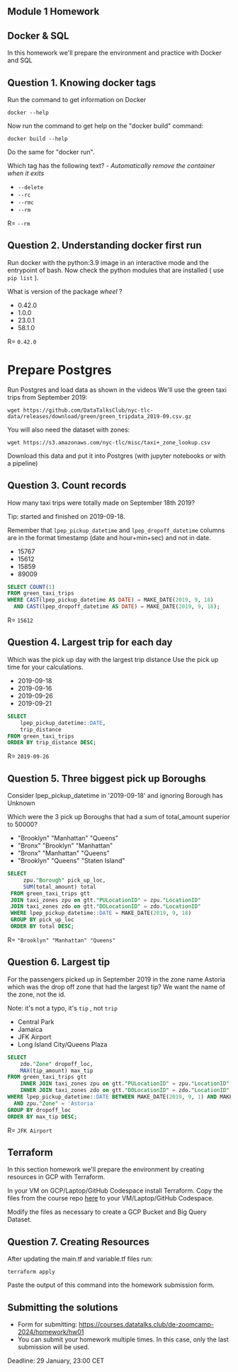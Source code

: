 ## Module 1 Homework

## Docker & SQL

In this homework we'll prepare the environment 
and practice with Docker and SQL


## Question 1. Knowing docker tags

Run the command to get information on Docker 

```docker --help```

Now run the command to get help on the "docker build" command:

```docker build --help```

Do the same for "docker run".

Which tag has the following text? - *Automatically remove the container when it exits* 

- `--delete`
- `--rc`
- `--rmc`
- `--rm`

R= `--rm`

## Question 2. Understanding docker first run 

Run docker with the python:3.9 image in an interactive mode and the entrypoint of bash.
Now check the python modules that are installed ( use ```pip list``` ). 

What is version of the package *wheel* ?

- 0.42.0
- 1.0.0
- 23.0.1
- 58.1.0

R= `0.42.0`

# Prepare Postgres

Run Postgres and load data as shown in the videos
We'll use the green taxi trips from September 2019:

```wget https://github.com/DataTalksClub/nyc-tlc-data/releases/download/green/green_tripdata_2019-09.csv.gz```

You will also need the dataset with zones:

```wget https://s3.amazonaws.com/nyc-tlc/misc/taxi+_zone_lookup.csv```

Download this data and put it into Postgres (with jupyter notebooks or with a pipeline)


## Question 3. Count records 

How many taxi trips were totally made on September 18th 2019?

Tip: started and finished on 2019-09-18. 

Remember that `lpep_pickup_datetime` and `lpep_dropoff_datetime` columns are in the format timestamp (date and hour+min+sec) and not in date.

- 15767
- 15612
- 15859
- 89009

```sql
SELECT COUNT(1)
FROM green_taxi_trips
WHERE CAST(lpep_pickup_datetime AS DATE) = MAKE_DATE(2019, 9, 18)
  AND CAST(lpep_dropoff_datetime AS DATE) = MAKE_DATE(2019, 9, 18);
```

R= `15612`

## Question 4. Largest trip for each day

Which was the pick up day with the largest trip distance
Use the pick up time for your calculations.

- 2019-09-18
- 2019-09-16
- 2019-09-26
- 2019-09-21

```sql
SELECT
    lpep_pickup_datetime::DATE,
    trip_distance
FROM green_taxi_trips
ORDER BY trip_distance DESC;
```
R= `2019-09-26`

## Question 5. Three biggest pick up Boroughs

Consider lpep_pickup_datetime in '2019-09-18' and ignoring Borough has Unknown

Which were the 3 pick up Boroughs that had a sum of total_amount superior to 50000?
 
- "Brooklyn" "Manhattan" "Queens"
- "Bronx" "Brooklyn" "Manhattan"
- "Bronx" "Manhattan" "Queens" 
- "Brooklyn" "Queens" "Staten Island"

```sql
SELECT
     zpu."Borough" pick_up_loc,
     SUM(total_amount) total
 FROM green_taxi_trips gtt
 JOIN taxi_zones zpu on gtt."PULocationID" = zpu."LocationID"
 JOIN taxi_zones zdo on gtt."DOLocationID" = zdo."LocationID"
 WHERE lpep_pickup_datetime::DATE = MAKE_DATE(2019, 9, 18)
 GROUP BY pick_up_loc
 ORDER BY total DESC;
```

R= `"Brooklyn" "Manhattan" "Queens"`

## Question 6. Largest tip

For the passengers picked up in September 2019 in the zone name Astoria which was the drop off zone that had the largest tip?
We want the name of the zone, not the id.

Note: it's not a typo, it's `tip` , not `trip`

- Central Park
- Jamaica
- JFK Airport
- Long Island City/Queens Plaza

```sql
SELECT
    zdo."Zone" dropoff_loc,
    MAX(tip_amount) max_tip
FROM green_taxi_trips gtt
    INNER JOIN taxi_zones zpu on gtt."PULocationID" = zpu."LocationID"
    INNER JOIN taxi_zones zdo on gtt."DOLocationID" = zdo."LocationID"
WHERE lpep_pickup_datetime::DATE BETWEEN MAKE_DATE(2019, 9, 1) AND MAKE_DATE(2019, 9, 30)
  AND zpu."Zone" = 'Astoria'
GROUP BY dropoff_loc
ORDER BY max_tip DESC;
```

R= `JFK Airport`

## Terraform

In this section homework we'll prepare the environment by creating resources in GCP with Terraform.

In your VM on GCP/Laptop/GitHub Codespace install Terraform. 
Copy the files from the course repo
[here](https://github.com/DataTalksClub/data-engineering-zoomcamp/tree/main/01-docker-terraform/1_terraform_gcp/terraform) to your VM/Laptop/GitHub Codespace.

Modify the files as necessary to create a GCP Bucket and Big Query Dataset.


## Question 7. Creating Resources

After updating the main.tf and variable.tf files run:

```
terraform apply
```

Paste the output of this command into the homework submission form.


## Submitting the solutions

* Form for submitting: https://courses.datatalks.club/de-zoomcamp-2024/homework/hw01
* You can submit your homework multiple times. In this case, only the last submission will be used. 

Deadline: 29 January, 23:00 CET